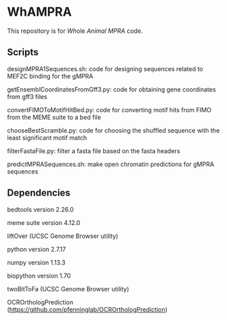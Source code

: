 # WhAMPRA
This repository is for *Wh*ole *Animal* *MPRA* code.

## Scripts
designMPRA1Sequences.sh: code for designing sequences related to MEF2C binding for the gMPRA

getEnsemblCoordinatesFromGff3.py: code for obtaining gene coordinates from gff3 files

convertFIMOToMotifHitBed.py: code for converting motif hits from FIMO from the MEME suite to a bed file

chooseBestScramble.py: code for choosing the shuffled sequence with the least significant motif match

filterFastaFile.py: filter a fasta file based on the fasta headers

predictMPRASequences.sh: make open chromatin predictions for gMPRA sequences

## Dependencies
bedtools version 2.26.0

meme suite version 4.12.0

liftOver (UCSC Genome Browser utility)

python version 2.7.17

numpy version 1.13.3

biopython version 1.70

twoBitToFa (UCSC Genome Browser utility)

OCROrthologPrediction (https://github.com/pfenninglab/OCROrthologPrediction)
